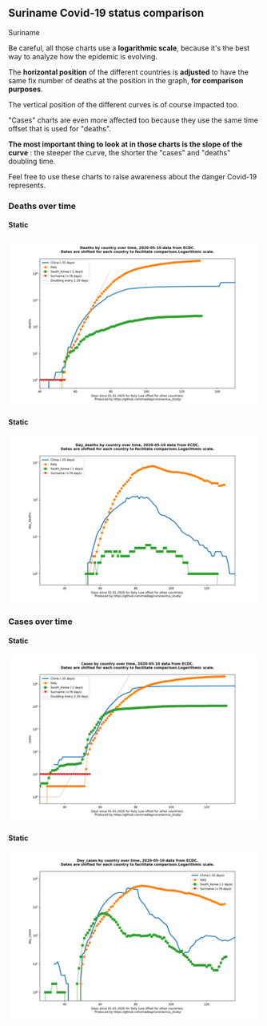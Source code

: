 ## Suriname Covid-19 status comparison 

Suriname



Be careful, all those charts use a **logarithmic scale**, because it's the best way to analyze how the epidemic is evolving.
 
The **horizontal position** of the different countries is **adjusted** to have the same fix number of deaths at the position in the graph, **for comparison purposes**.

The vertical position of the different curves is of course impacted too.

"Cases" charts are even more affected too because they use the same time offset that is used for "deaths".

**The most important thing to look at in those charts is the slope of the curve** : the steeper the curve, the shorter the "cases" and "deaths" doubling time.

Feel free to use these charts to raise awareness about the danger Covid-19 represents. 


 
### Deaths over time
 
#### Static
![Suriname covid-19 deaths static chart](https://raw.githubusercontent.com/madlag/coronavirus_study/master/notebooks/graphs/2020-05-10/countries/Suriname/2020-05-10_Suriname_deaths.png "Suriname covid-19 deaths static chart")   
 
#### Static
![Suriname covid-19 daily deaths static chart](https://raw.githubusercontent.com/madlag/coronavirus_study/master/notebooks/graphs/2020-05-10/countries/Suriname/2020-05-10_Suriname_day_deaths.png "Suriname covid-19 day_deaths static chart")   

 
### Cases over time
 
#### Static
![Suriname covid-19 cases static chart](https://raw.githubusercontent.com/madlag/coronavirus_study/master/notebooks/graphs/2020-05-10/countries/Suriname/2020-05-10_Suriname_cases.png "Suriname covid-19 cases static chart")   
 
#### Static
![Suriname covid-19 daily cases static chart](https://raw.githubusercontent.com/madlag/coronavirus_study/master/notebooks/graphs/2020-05-10/countries/Suriname/2020-05-10_Suriname_day_cases.png "Suriname covid-19 day_cases static chart")   

